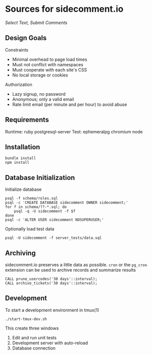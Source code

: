 Sources for sidecomment.io
==========================

_Select Text, Submit Comments_

Design Goals
------------

Constraints

* Minimal overhead to page load times
* Must not conflict with namespaces
* Must cooperate with each site's CSS
* No local storage or cookies

Authorization

* Lazy signup, no password
* Anonymous; only a valid email
* Rate limit email (per minute and per hour) to avoid abuse

Requirements
------------

Runtime: ruby postgresql-server
Test: ephemeralpg chromium node

Installation
------------

    bundle install
    npm install

Database Initialization
-----------------------

Initialize database

    psql -f schema/roles.sql
    psql -c 'CREATE DATABASE sidecomment OWNER sidecomment;'
    for f in schema/??-*.sql; do
        psql -q -U sidecomment -f $f
    done
    psql -c 'ALTER USER sidecomment NOSUPERUSER;'

Optionally load test data

    psql -U sidecomment -f server_tests/data.sql

Archiving
---------

sidecomment.io preserves a little data as possible.  `cron` or the `pg_cron`
extension can be used to archive records and summarize results

    CALL prune_usercodes('30 days'::interval);
    CALL archive_tickets('30 days'::interval);

Development
-----------

To start a development environment in tmux(1)

    ./start-tmux-dev.sh

This create three windows

1. Edit and run unit tests
2. Development server with auto-reload
3. Database connection
